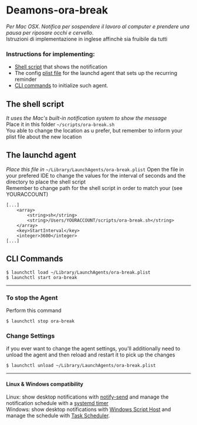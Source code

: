 # Deamons-ora-break
_Per Mac OSX. Notifica per sospendere il lavoro al computer e prendere una pausa per riposare occhi e cervello_.\
Istruzioni di implementazione in inglese affinchè sia fruibile da tutti

### Instructions for implementing:

- [Shell script](https://github.com/riettotek/Deamons-ora-break/edit/main/README.md#the-shell-script) that shows the notification
- The config [plist file](https://github.com/riettotek/Deamons-ora-break/edit/main/README.md#the-launchd-agent) for the launchd agent that sets up the recurring reminder
- [CLI commands](https://github.com/riettotek/Deamons-ora-break/edit/main/README.md#CLI-Commands) to initialize such agent.

## The shell script 
_It uses the Mac's built-in notification system to show the message_ \
Place it in this folder `~/scripts/ora-break.sh`\
You able to change the location as u prefer, but remember to inform your plist file about the new location

## The launchd agent
_Place this file in_ `~/Library/LaunchAgents/ora-break.plist`
Open the file in your prefered IDE to change the values for the interval of seconds and the directory to place the shell script \
Remember to change path for the shell script in order to match your (see YOURACCOUNT)
```
[...]
    <array>
        <string>sh</string>
        <string>/Users/YOURACCOUNT/scripts/ora-break.sh</string>
    </array>
    <key>StartInterval</key>
    <integer>3600</integer>
[...]
```
## CLI Commands
```
$ launchctl load ~/Library/LaunchAgents/ora-break.plist 
$ launchctl start ora-break
```
-----
### To stop the Agent
Perform this command
```
$ launchctl stop ora-break
```
### Change Settings
if you ever want to change the agent settings, you'll additionally need to unload the agent and then reload and restart it to pick up the changes
```
$ launchctl unload ~/Library/LaunchAgents/ora-break.plist
```
-----
#### Linux & Windows compatibility
Linux: show desktop notifications with [notify-send](http://manpages.ubuntu.com/manpages/focal/en/man1/notify-send.1.html) and manage the notification schedule with a [systemd timer](https://www.freedesktop.org/software/systemd/man/systemd.timer.html)\
Windows: show desktop notifications with [Windows Script Host](https://stackoverflow.com/questions/3106806/how-to-show-a-popup-without-a-browser) and manage the schedule with [Task Scheduler](https://docs.microsoft.com/en-us/windows/desktop/taskschd/task-scheduler-start-page).
